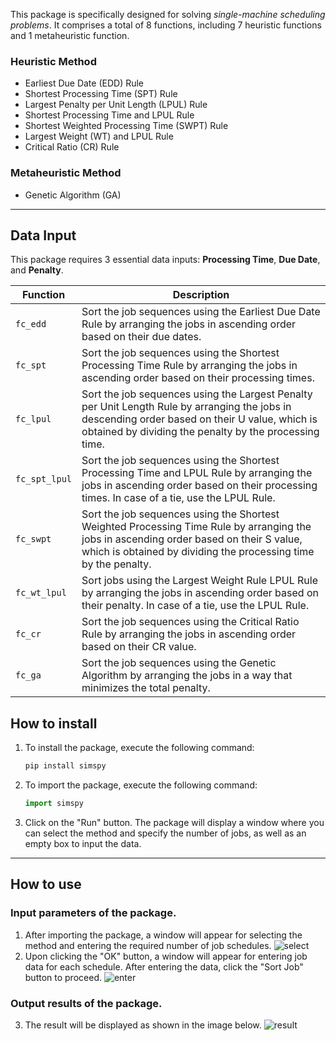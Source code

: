 
This package is specifically designed for solving *single-machine scheduling problems*. It comprises a total of 8 functions, including 7 heuristic functions and 1 metaheuristic function.

### Heuristic Method
 - Earliest Due Date (EDD) Rule
 - Shortest Processing Time (SPT) Rule
 - Largest Penalty per Unit Length (LPUL) Rule
 - Shortest Processing Time and LPUL Rule
 - Shortest Weighted Processing Time (SWPT) Rule
 - Largest Weight (WT) and LPUL Rule
 - Critical Ratio (CR) Rule
 
### Metaheuristic Method
 - Genetic Algorithm (GA)
---
## Data Input
This package requires 3 essential data inputs: **Processing Time**, **Due Date**, and **Penalty**.

| Function | Description |
| -------- |------------|
| `fc_edd` | Sort the job sequences using the Earliest Due Date Rule by arranging the jobs in ascending order based on their due dates. |
| `fc_spt` | Sort the job sequences using the Shortest Processing Time Rule by arranging the jobs in ascending order based on their processing times. |
| `fc_lpul` | Sort the job sequences using the Largest Penalty per Unit Length Rule by arranging the jobs in descending order based on their U value, which is obtained by dividing the penalty by the processing time. |
| `fc_spt_lpul` | Sort the job sequences using the Shortest Processing Time and LPUL Rule by arranging the jobs in ascending order based on their processing times. In case of a tie, use the LPUL Rule. |
| `fc_swpt` | Sort the job sequences using the Shortest Weighted Processing Time Rule by arranging the jobs in ascending order based on their S value, which is obtained by dividing the processing time by the penalty. |
| `fc_wt_lpul` | Sort jobs using the Largest Weight Rule LPUL Rule by arranging the jobs in ascending order based on their penalty. In case of a tie, use the LPUL Rule. |
| `fc_cr` | Sort the job sequences using the Critical Ratio Rule by arranging the jobs in ascending order based on their CR value. |
| `fc_ga` | Sort the job sequences using the Genetic Algorithm by arranging the jobs in a way that minimizes the total penalty. |                                                                                                                                                                                                          |

## How to install
1. To install the package, execute the following command:
   ```python
   pip install simspy
   ```
2. To import the package, execute the following command:
   ```python
   import simspy
   ```
3. Click on the "Run" button. The package will display a window where you can select the method and specify the number of jobs, as well as an empty box to input the data.
---
## How to use
### Input parameters of the package.
1. After importing the package, a window will appear for selecting the method and entering the required number of job schedules.
![select](select.png)
2. Upon clicking the "OK" button, a window will appear for entering job data for each schedule. After entering the data, click the "Sort Job" button to proceed.
![enter](enter.png)
### Output results of the package.
3. The result will be displayed as shown in the image below.
![result](result.png)
